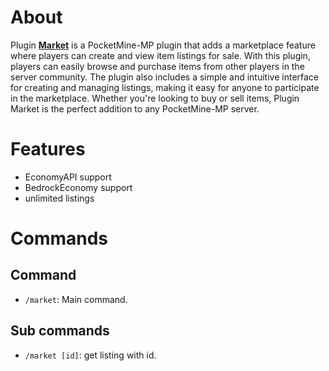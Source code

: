 # About

Plugin **[Market](https://github.com/dhnnz/Market)** is a PocketMine-MP plugin that adds a marketplace feature where players can create and view item listings for sale. With this plugin, players can easily browse and purchase items from other players in the server community. The plugin also includes a simple and intuitive interface for creating and managing listings, making it easy for anyone to participate in the marketplace. Whether you're looking to buy or sell items, Plugin Market is the perfect addition to any PocketMine-MP server.

# Features

- EconomyAPI support
- BedrockEconomy support
- unlimited listings

# Commands

## Command

- `/market`: Main command.

## Sub commands

- `/market [id]`: get listing with id.